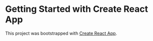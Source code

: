 
# Getting Started with Create React App

This project was bootstrapped with [Create React App](https://github.com/facebook/create-react-app).
